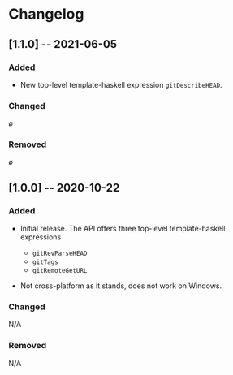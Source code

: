 # Changelog

## [1.1.0] -- 2021-06-05

### Added

- New top-level template-haskell expression `gitDescribeHEAD`.

### Changed

ø

### Removed

ø


## [1.0.0] -- 2020-10-22

### Added

- Initial release. The API offers three top-level template-haskell expressions
  - `gitRevParseHEAD`
  - `gitTags`
  - `gitRemoteGetURL`

- Not cross-platform as it stands, does not work on Windows. 

### Changed 

N/A

### Removed

N/A
